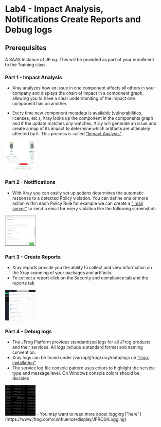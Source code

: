 # Lab4 - Impact Analysis, Notifications Create Reports and Debug logs 

## Prerequisites
A SAAS Instance of JFrog. This will be provided as part of your enrollment to the Training class.

### Part 1 - Impact Analysis

- Xray analyzes how an issue in one component affects all others in your company and displays the chain of impact in a component graph, allowing you to have a clear understanding of the impact one component has on another. 

- Every time new component metadata is available (vulnerabilities, licenses, etc.), Xray looks up the component in the components graph and if the update matches any watches, Xray will generate an issue and create a map of its impact to determine which artifacts are ultimately affected by it. This process is called ["Impact Analysis"](https://jfrog.com/ja/article/impact-analysis/) .

<img src="/SU-201-Intro-to-JFrog-Xray/Lab4/images/1.png" alt="Impact Analysis" style="height: 100px; width:100px;"/>

### Part 2 - Notifications

- With Xray you can easily set up actions determines the automatic response to a detected Policy violation. You can define one or more action within each Policy Rule for example we can create a [" mail server"](https://www.jfrog.com/confluence/display/JFROG/General+System+Settings#GeneralSystemSettings-MailServerConfiguration) to send a email for every violation like the following screenshot:
<img src="/SU-201-Intro-to-JFrog-Xray/Lab4/images/3.png" alt="Create Reports" style="height: 100px; width:100px;"/>

### Part 3 - Create Reports

- Xray reports provide you the ability to collect and view information on the Xray scanning of your packages and artifacts. 
- To collect a report click on the Security and compliance tab and the reports tab 
<img src="/SU-201-Intro-to-JFrog-Xray/Lab4/images/2.gif" alt="Create Reports" style="height: 100px; width:100px;"/>

### Part 4 - Debug logs
- The JFrog Platform provides standardized logs for all JFrog products and their services. All logs include a standard format and naming convention.
- Xray logs can be found under /var/opt/jfrog/xray/data/logs on ["linux installation"](https://www.jfrog.com/confluence/display/XRAY2X/Installing+Xray#InstallingXray-LinuxInstallation) 
- The service log file console pattern uses colors to highlight the service type and message level. On Windows console colors should be disabled.
<img src="/SU-201-Intro-to-JFrog-Xray/Lab4/images/4.png" alt="Create Reports" style="height: 100px; width:100px;"/>
- You may want to read more about logging ["here"](https://www.jfrog.com/confluence/display/JFROG/Logging)
